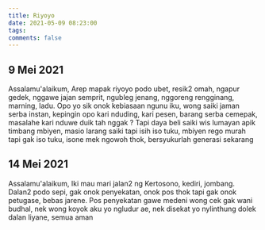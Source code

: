 ```yaml
---
title: Riyoyo
date: 2021-05-09 08:23:00
tags:
comments: false
---
```

## 9 Mei 2021
Assalamu'alaikum,
Arep mapak riyoyo podo ubet, resik2 omah, ngapur gedek, nggawe jajan semprit, ngubleg jenang, nggoreng rengginang, marning, ladu.
Opo yo sik onok kebiasaan ngunu iku, wong saiki jaman serba instan, kepingin opo kari nduding, kari pesen, barang serba cemepak, masalahe kari nduwe duik tah nggak  ?
Tapi daya beli saiki wis lumayan apik timbang mbiyen, masio larang saiki tapi isih iso tuku, mbiyen rego murah tapi gak iso tuku, isone mek ngowoh thok, bersyukurlah generasi sekarang

## 14 Mei 2021
Assalamu'alaikum,
Iki mau mari jalan2 ng Kertosono, kediri, jombang.
Dalan2 podo sepi, gak onok penyekatan, onok pos thok tapi gak onok petugase, bebas jarene.
Pos penyekatan gawe medeni wong cek gak wani budhal, nek wong koyok aku yo ngludur ae, nek disekat yo nylinthung dolek dalan liyane, semua aman
